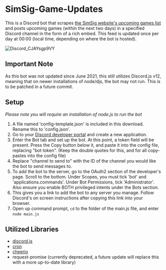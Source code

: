 # SimSig-Game-Updates
This is a Discord bot that scrapes [the SimSig website's upcoming games list](https://www.simsig.co.uk/Game) and posts upcoming games (within the next two days) in a specified Discord channel in the form of a rich embed. This feed is updated once per day at 00:00 (local time, depending on where the bot is hosted).

![Discord_CJAYsgp9VY](https://user-images.githubusercontent.com/58154576/140078467-5ed13559-e143-4cee-95a1-526b98d234da.png)

## Important Note
As this bot was not updated since June 2021, this still utilizes Discord.js v12, meaning that on newer installations of node/djs, the bot may not run. This is to be patched in a future commit.

## Setup
*Please note you will require an installation of node.js to run the bot*
1. A file named 'config-template.json' is included in this download. Rename this to 'config.json'.
2. Go to your [Discord developer portal](https://discord.com/developers/applications) and create a new application.
3. Enter the Bot tab and set up the bot. At this point, a token field will be present. Press the Copy button below it, and paste it into the config file, replacing "bot token". (Keep the double quotes for this, and for all copy-pastes into the config file)
4. Replace "channel to send to" with the ID of the channel you would like the bot to send messages to.
5. To add the bot to the server, go to the OAuth2 section of the developer's page. Scroll to the bottom. Under Scopes, you must tick 'bot' and 'applications.commands'. Under Bot Permissions, tick 'Administrator'. Also ensure you enable BOTH privileged intents under the Bots section.
6. This gives you a link to add the bot to any server you manage. Follow Discord's on screen instructions after copying this link into your browser.
7. Open up command prompt, `cd` to the folder of the main.js file, and enter `node main.js`

## Utilized Libraries
- [discord.js](https://discord.js.org/#/)
- [cron](https://www.npmjs.com/package/cron)
- [cheerio](https://cheerio.js.org/)
- request-promise (currently deprecated, a future update will replace this with a more up-to-date library)
